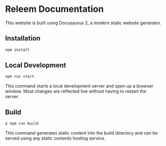 # Releem Documentation

This website is built using Docusaurus 2, a modern static website generator.

## Installation

```bash
npm install
```

## Local Development

```bash
npm run start
```

This command starts a local development server and open up a browser window. Most changes are reflected live without having to restart the server.

## Build

```bash
$ npm run build
```

This command generates static content into the build directory and can be served using any static contents hosting service.